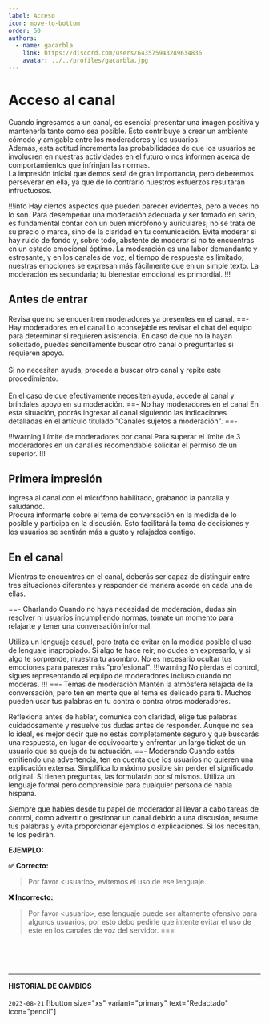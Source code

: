```yaml
---
label: Acceso
icon: move-to-bottom
order: 50
authors:
  - name: gacarbla
    link: https://discord.com/users/643575943289634836
    avatar: ../../profiles/gacarbla.jpg
---
```


# Acceso al canal
Cuando ingresamos a un canal, es esencial presentar una imagen positiva y mantenerla tanto como sea posible. Esto contribuye a crear un ambiente cómodo y amigable entre los moderadores y los usuarios.<br>Además, esta actitud incrementa las probabilidades de que los usuarios se involucren en nuestras actividades en el futuro o nos informen acerca de comportamientos que infrinjan las normas.<br>La impresión inicial que demos será de gran importancia, pero deberemos perseverar en ella, ya que de lo contrario nuestros esfuerzos resultarán infructuosos.

!!!info
Hay ciertos aspectos que pueden parecer evidentes, pero a veces no lo son. Para desempeñar una moderación adecuada y ser tomado en serio, es fundamental contar con un buen micrófono y auriculares; no se trata de su precio o marca, sino de la claridad en tu comunicación. Evita moderar si hay ruido de fondo y, sobre todo, abstente de moderar si no te encuentras en un estado emocional óptimo. La moderación es una labor demandante y estresante, y en los canales de voz, el tiempo de respuesta es limitado; nuestras emociones se expresan más fácilmente que en un simple texto. La moderación es secundaria; tu bienestar emocional es primordial.
!!!

## Antes de entrar
Revisa que no se encuentren moderadores ya presentes en el canal.
==- Hay moderadores en el canal
Lo aconsejable es revisar el chat del equipo para determinar si requieren asistencia. En caso de que no la hayan solicitado, puedes sencillamente buscar otro canal o preguntarles si requieren apoyo.<br><br>
Si no necesitan ayuda, procede a buscar otro canal y repite este procedimiento.<br><br>
En el caso de que efectivamente necesiten ayuda, accede al canal y bríndales apoyo en su moderación.
==- No hay moderadores en el canal
En esta situación, podrás ingresar al canal siguiendo las indicaciones detalladas en el artículo titulado "Canales sujetos a moderación".
==-

!!!warning Límite de moderadores por canal
Para superar el límite de 3 moderadores en un canal es recomendable solicitar el permiso de un superior.
!!!

## Primera impresión
Ingresa al canal con el micrófono habilitado, grabando la pantalla y saludando.<br>
Procura informarte sobre el tema de conversación en la medida de lo posible y participa en la discusión. Esto facilitará la toma de decisiones y los usuarios se sentirán más a gusto y relajados contigo.

## En el canal
Mientras te encuentres en el canal, deberás ser capaz de distinguir entre tres situaciones diferentes y responder de manera acorde en cada una de ellas.

==- Charlando
Cuando no haya necesidad de moderación, dudas sin resolver ni usuarios incumpliendo normas, tómate un momento para relajarte y tener una conversación informal.

Utiliza un lenguaje casual, pero trata de evitar en la medida posible el uso de lenguaje inapropiado. Si algo te hace reír, no dudes en expresarlo, y si algo te sorprende, muestra tu asombro. No es necesario ocultar tus emociones para parecer más "profesional".
!!!warning
No pierdas el control, sigues representando al equipo de moderadores incluso cuando no moderas.
!!!
==- Temas de moderación
Mantén la atmósfera relajada de la conversación, pero ten en mente que el tema es delicado para ti. Muchos pueden usar tus palabras en tu contra o contra otros moderadores.

Reflexiona antes de hablar, comunica con claridad, elige tus palabras cuidadosamente y resuelve tus dudas antes de responder. Aunque no sea lo ideal, es mejor decir que no estás completamente seguro y que buscarás una respuesta, en lugar de equivocarte y enfrentar un largo ticket de un usuario que se queja de tu actuación.
==- Moderando
Cuando estés emitiendo una advertencia, ten en cuenta que los usuarios no quieren una explicación extensa. Simplifica lo máximo posible sin perder el significado original. Si tienen preguntas, las formularán por sí mismos. Utiliza un lenguaje formal pero comprensible para cualquier persona de habla hispana.

Siempre que hables desde tu papel de moderador al llevar a cabo tareas de control, como advertir o gestionar un canal debido a una discusión, resume tus palabras y evita proporcionar ejemplos o explicaciones. Si los necesitan, te los pedirán.

**EJEMPLO:**

**✅ Correcto:**<br>
> Por favor &lt;usuario>, evitemos el uso de ese lenguaje.

**❌ Incorrecto:**<br>
> Por favor &lt;usuario>, ese lenguaje puede ser altamente ofensivo para algunos usuarios, por esto debo pedirle que intente evitar el uso de este en los canales de voz del servidor.
===

<br><br><br>
** **
**HISTORIAL DE CAMBIOS**<br><br>
`2023-08-21` [!button size="xs" variant="primary" text="Redactado" icon="pencil"]
